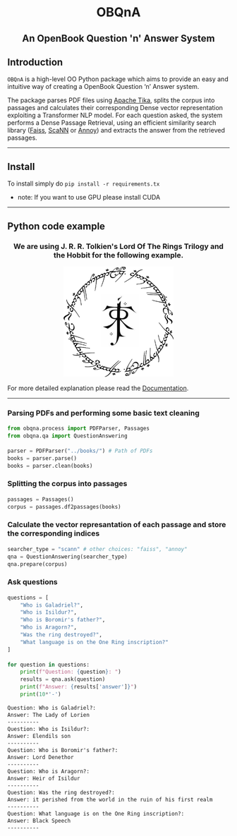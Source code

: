 <h1 align="center">
    <p>OBQnA</p>
</h1>
<h2 align="center">
    <p>An OpenBook Question 'n' Answer System</p>
</h2>

Introduction
------------
`OBQnA` is a high-level OO Python package which aims to provide an easy and intuitive way of creating a OpenBook Question ‘n’ Answer system. <p>
The package parses PDF files using <a href="https://github.com/chrismattmann/tika-python">Apache Tika</a>, splits the corpus into passages and calculates their corresponding Dense vector representation exploiting a Transformer NLP model. For each question asked, the system performs a Dense Passage Retrieval, using an efficient similarity search library (<a href="https://github.com/facebookresearch/faiss">Faiss</a>, <a href="https://github.com/google-research/google-research/tree/master/scann">ScaNN</a> or <a href="https://github.com/spotify/annoy">Annoy</a>) and extracts the answer from the retrieved passages.

-------------

Install
-------
To install simply do ``pip install -r requirements.tx``

* note: If you want to use GPU please install CUDA

----------

Python code example
------------


<h3 align="center">We are using J. R. R. Tolkien's Lord Of The Rings Trilogy and the Hobbit for the following example.</p></h3>

</p>

 <center><img src="images/lotr.png" height="250" class="center"></center>

</p>

For more detailed explanation please read the <a href="https://nsantavas.github.io/OBQnA/">Documentation</a>.

------------

<h3>Parsing PDFs and performing some basic text cleaning</p></h3>

``` python
from obqna.process import PDFParser, Passages
from obqna.qa import QuestionAnswering

parser = PDFParser("../books/") # Path of PDFs
books = parser.parse()
books = parser.clean(books)
```

<h3>Splitting the corpus into passages</p></h3>

``` python
passages = Passages()
corpus = passages.df2passages(books)
```


<h3>Calculate the vector represantation of each passage and store the corresponding indices</p></h3>

``` python
searcher_type = "scann" # other choices: "faiss", "annoy"
qna = QuestionAnswering(searcher_type)
qna.prepare(corpus)
```

<h3>Ask questions</p></h3>

``` python
questions = [
    "Who is Galadriel?",
    "Who is Isildur?",
    "Who is Boromir's father?",
    "Who is Aragorn?",
    "Was the ring destroyed?",
    "What language is on the One Ring inscription?"
]

for question in questions:
    print(f"Question: {question}: ")
    results = qna.ask(question)
    print(f"Answer: {results['answer']}")
    print(10*'-')

  ```

```
Question: Who is Galadriel?: 
Answer: The Lady of Lorien
----------
Question: Who is Isildur?: 
Answer: Elendils son
----------
Question: Who is Boromir's father?: 
Answer: Lord Denethor
----------
Question: Who is Aragorn?: 
Answer: Heir of Isildur
----------
Question: Was the ring destroyed?: 
Answer: it perished from the world in the ruin of his first realm
----------
Question: What language is on the One Ring inscription?: 
Answer: Black Speech
----------
```
